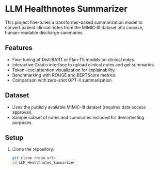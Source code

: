 # LLM Healthnotes Summarizer

This project fine-tunes a transformer-based summarization model to convert patient clinical notes from the MIMIC-III dataset into concise, human-readable discharge summaries.

## Features

- Fine-tuning of DistilBART or Flan-T5 models on clinical notes.
- Interactive Gradio interface to upload clinical notes and get summaries.
- Token-level attention visualization for explainability.
- Benchmarking with ROUGE and BERTScore metrics.
- Comparison with zero-shot GPT-4 summarization.

## Dataset

- Uses the publicly available MIMIC-III dataset (requires data access approval).
- Sample subset of notes and summaries included for demo/testing purposes.

## Setup

1. Clone the repository:
   ```bash
   git clone <repo_url>
   cd LLM_Healthnotes_Summarizer
